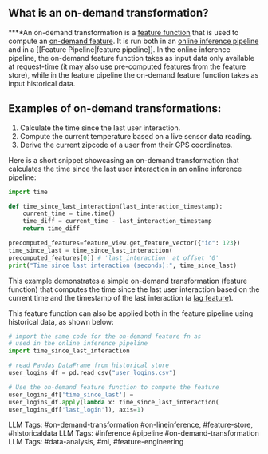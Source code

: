 **What is an on-demand transformation?**
----------------------------------------

**‍**An on-demand transformation is a [feature function](https://www.hopsworks.ai/dictionary/feature-function) that is used to compute an [on-demand feature](https://www.hopsworks.ai/dictionary/on-demand-features). It is run both in an [online inference pipeline](https://www.hopsworks.ai/dictionary/online-inference-pipeline) and in a [[Feature Pipeline|feature pipeline]]. In the online inference pipeline, the on-demand feature function takes as input data only available at request-time (it may also use pre-computed features from the feature store), while in the feature pipeline the on-demand feature function takes as input historical data.

**Examples of on-demand transformations:**
------------------------------------------

1. Calculate the time since the last user interaction.
2. Compute the current temperature based on a live sensor data reading.
3. Derive the current zipcode of a user from their GPS coordinates.

Here is a short snippet showcasing an on-demand transformation that calculates the time since the last user interaction in an online inference pipeline:


```Python
import time

def time_since_last_interaction(last_interaction_timestamp):
    current_time = time.time()
    time_diff = current_time - last_interaction_timestamp
    return time_diff

precomputed_features=feature_view.get_feature_vector({"id": 123})
time_since_last = time_since_last_interaction(
precomputed_features[0]) # 'last_interaction' at offset '0'
print("Time since last interaction (seconds):", time_since_last)

```
This example demonstrates a simple on-demand transformation (feature function) that computes the time since the last user interaction based on the current time and the timestamp of the last interaction (a [lag feature](https://www.hopsworks.ai/dictionary/lagged-features)). 

This feature function can also be applied both in the feature pipeline using historical data, as shown below:


```Python
# import the same code for the on-demand feature fn as
# used in the online inference pipeline
import time_since_last_interaction

# read Pandas DataFrame from historical store
user_logins_df = pd.read_csv("user_logins.csv")

# Use the on-demand feature function to compute the feature 
user_logins_df['time_since_last'] = 
user_logins_df.apply(lambda x: time_since_last_interaction(
user_logins_df['last_login']), axis=1)

```

LLM Tags:  #on-demand-transformation #on-lineinference, #feature-store, #historicaldata
LLM Tags:  #inference #pipeline #on-demand-transformation 
LLM Tags:  #data-analysis, #ml, #feature-engineering